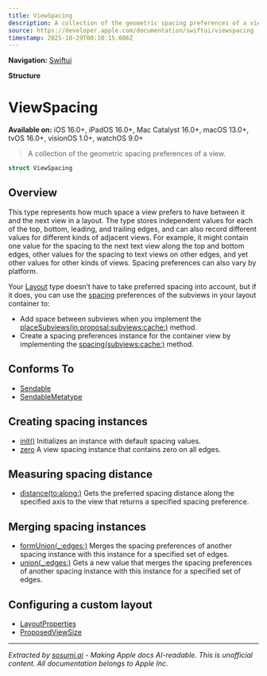 ```yaml
---
title: ViewSpacing
description: A collection of the geometric spacing preferences of a view.
source: https://developer.apple.com/documentation/swiftui/viewspacing
timestamp: 2025-10-29T00:10:15.686Z
---
```


**Navigation:** [Swiftui](/documentation/swiftui)

**Structure**

# ViewSpacing

**Available on:** iOS 16.0+, iPadOS 16.0+, Mac Catalyst 16.0+, macOS 13.0+, tvOS 16.0+, visionOS 1.0+, watchOS 9.0+

> A collection of the geometric spacing preferences of a view.

```swift
struct ViewSpacing
```

## Overview

This type represents how much space a view prefers to have between it and the next view in a layout. The type stores independent values for each of the top, bottom, leading, and trailing edges, and can also record different values for different kinds of adjacent views. For example, it might contain one value for the spacing to the next text view along the top and bottom edges, other values for the spacing to text views on other edges, and yet other values for other kinds of views. Spacing preferences can also vary by platform.

Your [Layout](/documentation/swiftui/layout) type doesn’t have to take preferred spacing into account, but if it does, you can use the [spacing](/documentation/swiftui/layoutsubview/spacing) preferences of the subviews in your layout container to:

- Add space between subviews when you implement the [placeSubviews(in:proposal:subviews:cache:)](/documentation/swiftui/layout/placesubviews(in:proposal:subviews:cache:)) method.
- Create a spacing preferences instance for the container view by implementing the [spacing(subviews:cache:)](/documentation/swiftui/layout/spacing(subviews:cache:)) method.

## Conforms To

- [Sendable](/documentation/Swift/Sendable)
- [SendableMetatype](/documentation/Swift/SendableMetatype)

## Creating spacing instances

- [init()](/documentation/swiftui/viewspacing/init()) Initializes an instance with default spacing values.
- [zero](/documentation/swiftui/viewspacing/zero) A view spacing instance that contains zero on all edges.

## Measuring spacing distance

- [distance(to:along:)](/documentation/swiftui/viewspacing/distance(to:along:)) Gets the preferred spacing distance along the specified axis to the view that returns a specified spacing preference.

## Merging spacing instances

- [formUnion(_:edges:)](/documentation/swiftui/viewspacing/formunion(_:edges:)) Merges the spacing preferences of another spacing instance with this instance for a specified set of edges.
- [union(_:edges:)](/documentation/swiftui/viewspacing/union(_:edges:)) Gets a new value that merges the spacing preferences of another spacing instance with this instance for a specified set of edges.

## Configuring a custom layout

- [LayoutProperties](/documentation/swiftui/layoutproperties)
- [ProposedViewSize](/documentation/swiftui/proposedviewsize)

---

*Extracted by [sosumi.ai](https://sosumi.ai) - Making Apple docs AI-readable.*
*This is unofficial content. All documentation belongs to Apple Inc.*
